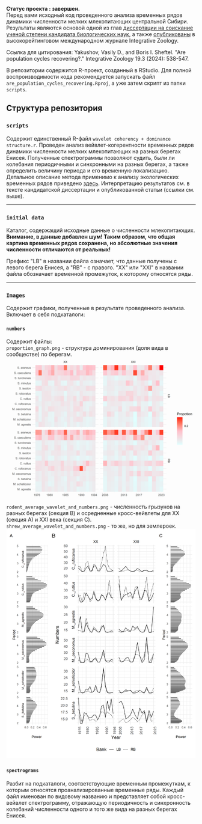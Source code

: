 **Статус проекта : завершен.** <br />
Перед вами исходный код проведенного анализа временных рядов динамики численности
мелких млекопитающих центральной Сибири. Результаты являются основой одной из глав
[диссертации на соискание ученой степени кандидата биологических наук](<https://sev-in.ru/sites/default/files/2024-12/%D0%AF%D0%BA%D1%83%D1%88%D0%BE%D0%B2_%D0%B4%D0%B8%D1%81%D1%81%D0%B5%D1%80%D1%82%D0%B0%D1%86%D0%B8%D1%8F_6.12.pdf>),
а также [опубликованы](https://onlinelibrary.wiley.com/doi/10.1111/1749-4877.12770) в высокорейтинговом международном журнале Integrative Zoology. <br />

Ссылка для цитирования: Yakushov, Vasily D., and Boris I. Sheftel. "Are population cycles recovering?." Integrative Zoology 19.3 (2024): 538-547. <br />

В репозитории содержится R-проект, созданный в RStudio. Для полной воспроизводимости кода рекомендуется запускать файл `are_population_cycles_recovering.Rproj`, а уже затем скрипт из папки `scripts`. <br />

## Структура репозитория

### `scripts`

Содержит единственный R-файл `wavelet coherency + dominance structure.r`. Проведен анализ вейвлет-когерентности временных рядов динамики численности мелких млекопитающих на разных берегах Енисея. Полученные спектрограммы позволяют судить, были ли колебания периодичными и синхронными на разных берегах, а также определить величину периода и его временную локализацию. Детальное описание метода применимо к анализу экологических временных рядов приведено [здесь](https://www.researchgate.net/publication/5529059_Wavelet_analysis_of_ecological_time_series). Интерпретацию результатов см. в тексте кандидатской диссертации и опубликованной статьи (ссылки см. выше).

---
### `initial data`
Каталог, содержащий исходные данные о численности млекопитающих. <br />
**Внимание, в данные добавлен шум! Таким образом, что общая картина временных рядов сохранена,
но абсолютные значения численности отличаются от реальных!** <br />

Префикс "LB" в названии файла означает, что данные получены с левого берега Енисея, а "RB" - с правого.
"XX" или "XXI" в названии файла обозначает временной промежуток, к которому относятся ряды.

---

### `Images`

Содержит графики, полученные в результате проведенного анализа.
Включает в себя подкаталоги: 
#### `numbers` 
Содержит файлы: <br /> 
`proportion_graph.png` - структура доминирования (доля вида в сообществе) по берегам. 
![](https://raw.githubusercontent.com/yakushov1/time_series_of_dynamics/refs/heads/main/images/numbers/proportion_graph.png)
<br /> 
`rodent_average_wavelet_and_numbers.png` - численность грызунов на разных берегах (секция B)
и осредненные кросс-вейвлеты для XX (секция A) и XXI века (секция C). <br /> 
`shrew_average_wavelet_and_numbers.png` - то же, но для землероек. 
![Пример графика](https://raw.githubusercontent.com/yakushov1/time_series_of_dynamics/refs/heads/main/images/numbers/rodent_average_wavelet_and_numbers.png)
#### `spectrograms` 
Разбит на подкаталоги, соответствующие временным промежуткам, 
к которым относятся проанализированные временные ряды. 
Каждый файл именован по видовому названию и представляет собой кросс-вейвлет спектрограмму,
отражающую периодичность и синхронность колебаний численности одного и того же вида на разных 
берегах Енисея.


